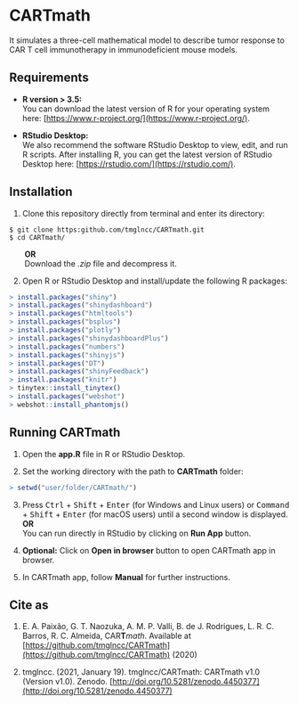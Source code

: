 # CARTmath

It simulates a three-cell mathematical model to describe tumor response to CAR T cell immunotherapy in immunodeficient mouse models.

## Requirements

* **R version > 3.5:**  
You can download the latest version of R for your operating system here: [https://www.r-project.org/](https://www.r-project.org/).

* **RStudio Desktop:**  
We also recommend the software RStudio Desktop to view, edit, and run R scripts. After installing R, you can get the latest version of RStudio Desktop here: [https://rstudio.com/](https://rstudio.com/).

## Installation

1. Clone this repository directly from terminal and enter its directory:  
```
$ git clone https:github.com/tmglncc/CARTmath.git
$ cd CARTmath/
```
&nbsp;&nbsp;&nbsp;&nbsp;&nbsp;&nbsp; **OR**  
&nbsp;&nbsp;&nbsp;&nbsp;&nbsp;&nbsp; Download the *.zip* file and decompress it.

2. Open R or RStudio Desktop and install/update the following R packages:  
```R
> install.packages("shiny")
> install.packages("shinydashboard")
> install.packages("htmltools")
> install.packages("bsplus")
> install.packages("plotly")
> install.packages("shinydashboardPlus")
> install.packages("numbers")
> install.packages("shinyjs")
> install.packages("DT")
> install.packages("shinyFeedback")
> install.packages("knitr")
> tinytex::install_tinytex() 
> install.packages("webshot")
> webshot::install_phantomjs()
```

## Running CARTmath

1. Open the **app.R** file in R or RStudio Desktop.

2. Set the working directory with the path to **CARTmath** folder:
```R
> setwd("user/folder/CARTmath/")
```

3. Press <kbd>Ctrl</kbd> + <kbd>Shift</kbd> + <kbd>Enter</kbd> (for Windows and Linux users) or <kbd>Command</kbd> + <kbd>Shift</kbd> + <kbd>Enter</kbd> (for macOS users) until a second window is displayed.  
**OR**  
You can run directly in RStudio by clicking on **Run App** button.

4. **Optional:** Click on **Open in browser** button to open CARTmath app in browser.

5. In CARTmath app, follow **Manual** for further instructions.

## Cite as

1. E. A. Paixão, G. T. Naozuka, A. M. P. Valli, B. de J. Rodrigues, L. R. C. Barros, R. C. Almeida, CAR**T***math*. Available at [https://github.com/tmglncc/CARTmath](https://github.com/tmglncc/CARTmath) (2020)

2. tmglncc. (2021, January 19). tmglncc/CARTmath: CARTmath v1.0 (Version v1.0). Zenodo. [http://doi.org/10.5281/zenodo.4450377](http://doi.org/10.5281/zenodo.4450377)
